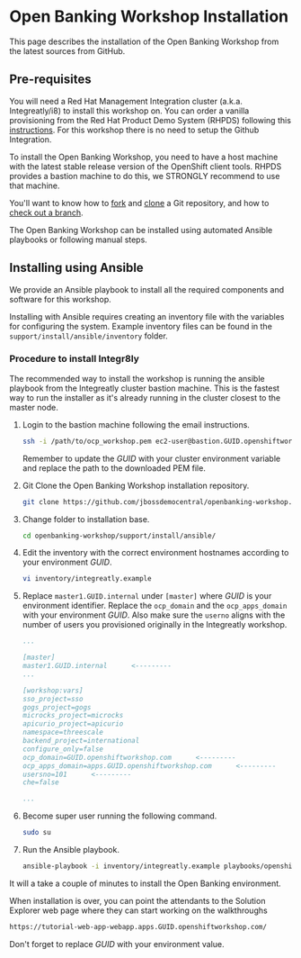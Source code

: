 # Open Banking Workshop Installation

This page describes the installation of the Open Banking Workshop from the latest sources from GitHub.

## Pre-requisites

You will need a Red Hat Management Integration cluster (a.k.a. Integreatly/i8) to install this workshop on. You can order a vanilla provisioning from the Red Hat Product Demo System (RHPDS) following this [instructions](https://docs.google.com/document/d/1lSb481fCiec0aTlJAw8cRLn_AiQjNgbCZsqq6wWfdWE/edit). For this workshop there is no need to setup the Github Integration.

To install the Open Banking Workshop, you need to have a host machine with the latest stable release version of the OpenShift client tools. RHPDS provides a bastion machine to do this, we STRONGLY recommend to use that machine.

You'll want to know how to [fork](https://help.github.com/articles/fork-a-repo/) and [clone](https://help.github.com/articles/cloning-a-repository/) a Git repository, and how to [check out a branch](https://git-scm.com/docs/git-checkout#git-checkout-emgitcheckoutemltbranchgt).

The Open Banking Workshop can be installed using automated Ansible playbooks or following manual steps.

## Installing using Ansible

We provide an Ansible playbook to install all the required components and software for this workshop.

Installing with Ansible requires creating an inventory file with the variables for configuring the system. Example inventory files can be found in the `support/install/ansible/inventory` folder.

### Procedure to install Integr8ly

The recommended way to install the workshop is running the ansible playbook from the Integreatly cluster bastion machine. This is the fastest way to run the installer as it's already running in the cluster closest to the master node.

1. Login to the bastion machine following the email instructions.

    ```bash
    ssh -i /path/to/ocp_workshop.pem ec2-user@bastion.GUID.openshiftworkshop.com
    ```

    Remember to update the *GUID* with your cluster environment variable and replace the path to the downloaded PEM file.

1. Git Clone the Open Banking Workshop installation repository.

    ```bash
    git clone https://github.com/jbossdemocentral/openbanking-workshop.git
    ```

1. Change folder to installation base.

    ```bash
    cd openbanking-workshop/support/install/ansible/
    ```

1. Edit the inventory with the correct environment hostnames according to your environment *GUID*.

    ```bash
    vi inventory/integreatly.example
    ```

1. Replace `master1.GUID.internal` under `[master]` where *GUID* is your environment identifier. Replace the `ocp_domain` and the `ocp_apps_domain` with your environment *GUID*. Also make sure the `userno` aligns with the number of users you provisioned originally in the Integreatly workshop.

    ```yaml
    ...

    [master]
    master1.GUID.internal      <---------
    ...

    [workshop:vars]
    sso_project=sso
    gogs_project=gogs
    microcks_project=microcks
    apicurio_project=apicurio
    namespace=threescale
    backend_project=international
    configure_only=false
    ocp_domain=GUID.openshiftworkshop.com      <---------
    ocp_apps_domain=apps.GUID.openshiftworkshop.com      <---------
    usersno=101      <---------
    che=false

    ...

    ```

1. Become super user running the following command.

    ```bash
    sudo su
    ```

1. Run the Ansible playbook.

    ```bash
    ansible-playbook -i inventory/integreatly.example playbooks/openshift/integreatly-install.yml
    ```

It will a take a couple of minutes to install the Open Banking environment.

When installation is over, you can point the attendants to the Solution Explorer web page where they can start working on the walkthroughs

```bash
https://tutorial-web-app-webapp.apps.GUID.openshiftworkshop.com/
```

Don't forget to replace *GUID* with your environment value.